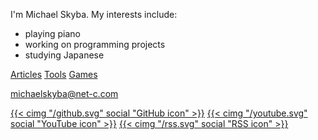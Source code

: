 I'm Michael Skyba. My interests include:
- playing piano
- working on programming projects
- studying Japanese

[Articles](/articles/)
[Tools](/games/tools/)
[Games](/games/)

[michaelskyba@net-c.com](mailto:michaelskyba@net-c.com)

[{{< cimg "/github.svg" social "GitHub icon" >}}](https://github.com/michaelskyba)
[{{< cimg "/youtube.svg" social "YouTube icon" >}}](https://www.youtube.com/channel/UC2hmKi-vbVJaz28vPEZg_rQ)
[{{< cimg "/rss.svg" social "RSS icon" >}}](/rss.xml)

